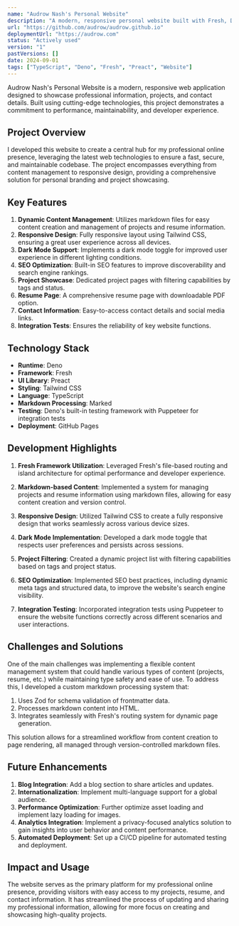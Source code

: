 ```yaml
---
name: "Audrow Nash's Personal Website"
description: "A modern, responsive personal website built with Fresh, Deno, and TypeScript, showcasing projects, resume, and contact information."
url: "https://github.com/audrow/audrow.github.io"
deploymentUrl: "https://audrow.com"
status: "Actively used"
version: "1"
pastVersions: []
date: 2024-09-01
tags: ["TypeScript", "Deno", "Fresh", "Preact", "Website"]
---
```


Audrow Nash's Personal Website is a modern, responsive web application designed
to showcase professional information, projects, and contact details. Built using
cutting-edge technologies, this project demonstrates a commitment to
performance, maintainability, and developer experience.

## Project Overview

I developed this website to create a central hub for my professional online
presence, leveraging the latest web technologies to ensure a fast, secure, and
maintainable codebase. The project encompasses everything from content
management to responsive design, providing a comprehensive solution for personal
branding and project showcasing.

## Key Features

1. **Dynamic Content Management**: Utilizes markdown files for easy content
   creation and management of projects and resume information.
2. **Responsive Design**: Fully responsive layout using Tailwind CSS, ensuring a
   great user experience across all devices.
3. **Dark Mode Support**: Implements a dark mode toggle for improved user
   experience in different lighting conditions.
4. **SEO Optimization**: Built-in SEO features to improve discoverability and
   search engine rankings.
5. **Project Showcase**: Dedicated project pages with filtering capabilities by
   tags and status.
6. **Resume Page**: A comprehensive resume page with downloadable PDF option.
7. **Contact Information**: Easy-to-access contact details and social media
   links.
8. **Integration Tests**: Ensures the reliability of key website functions.

## Technology Stack

- **Runtime**: Deno
- **Framework**: Fresh
- **UI Library**: Preact
- **Styling**: Tailwind CSS
- **Language**: TypeScript
- **Markdown Processing**: Marked
- **Testing**: Deno's built-in testing framework with Puppeteer for integration
  tests
- **Deployment**: GitHub Pages

## Development Highlights

1. **Fresh Framework Utilization**: Leveraged Fresh's file-based routing and
   island architecture for optimal performance and developer experience.

2. **Markdown-based Content**: Implemented a system for managing projects and
   resume information using markdown files, allowing for easy content creation
   and version control.

3. **Responsive Design**: Utilized Tailwind CSS to create a fully responsive
   design that works seamlessly across various device sizes.

4. **Dark Mode Implementation**: Developed a dark mode toggle that respects user
   preferences and persists across sessions.

5. **Project Filtering**: Created a dynamic project list with filtering
   capabilities based on tags and project status.

6. **SEO Optimization**: Implemented SEO best practices, including dynamic meta
   tags and structured data, to improve the website's search engine visibility.

7. **Integration Testing**: Incorporated integration tests using Puppeteer to
   ensure the website functions correctly across different scenarios and user
   interactions.

## Challenges and Solutions

One of the main challenges was implementing a flexible content management system
that could handle various types of content (projects, resume, etc.) while
maintaining type safety and ease of use. To address this, I developed a custom
markdown processing system that:

1. Uses Zod for schema validation of frontmatter data.
2. Processes markdown content into HTML.
3. Integrates seamlessly with Fresh's routing system for dynamic page
   generation.

This solution allows for a streamlined workflow from content creation to page
rendering, all managed through version-controlled markdown files.

## Future Enhancements

1. **Blog Integration**: Add a blog section to share articles and updates.
2. **Internationalization**: Implement multi-language support for a global
   audience.
3. **Performance Optimization**: Further optimize asset loading and implement
   lazy loading for images.
4. **Analytics Integration**: Implement a privacy-focused analytics solution to
   gain insights into user behavior and content performance.
5. **Automated Deployment**: Set up a CI/CD pipeline for automated testing and
   deployment.

## Impact and Usage

The website serves as the primary platform for my professional online presence,
providing visitors with easy access to my projects, resume, and contact
information. It has streamlined the process of updating and sharing my
professional information, allowing for more focus on creating and showcasing
high-quality projects.
